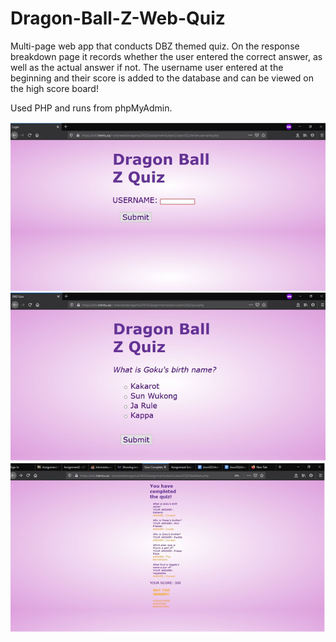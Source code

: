 # Dragon-Ball-Z-Web-Quiz

Multi-page web app that conducts DBZ themed quiz. On the response breakdown page it records whether the user
entered the correct answer, as well as the actual answer if not. The username user entered at the beginning and their score is added to the database and can be viewed on the high score board! 

Used PHP and runs from phpMyAdmin.

![alt text](https://github.com/shanewidanagama/Dragon-Ball-Z-Quiz-PHP/blob/b55ee8c8f296721f8b9965545d8a4a8731673832/dbz-quiz-pic-1.png)
![alt text](https://github.com/shanewidanagama/Dragon-Ball-Z-Quiz-PHP/blob/47a073686e2beb30bf64ab52b73daf3fc40f8b4a/dbz-quiz-pic-3.png)
![alt text](https://github.com/shanewidanagama/Dragon-Ball-Z-Quiz-PHP/blob/47a073686e2beb30bf64ab52b73daf3fc40f8b4a/dbz-quiz-pic-2.png)

